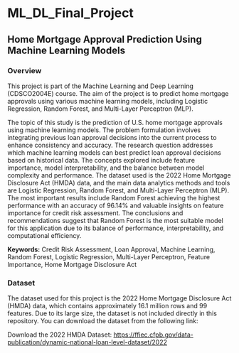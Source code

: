 # **ML_DL_Final_Project**

## **Home Mortgage Approval Prediction Using Machine Learning Models**

### **Overview**

This project is part of the Machine Learning and Deep Learning (CDSCO2004E) course. The aim of the project is to predict home mortgage approvals using various machine learning models, including Logistic Regression, Random Forest, and Multi-Layer Perceptron (MLP). 

The topic of this study is the prediction of U.S. home mortgage approvals using machine learning models. The problem formulation involves integrating previous loan approval decisions into the current process to enhance consistency and accuracy. The research question addresses which machine learning models can best predict loan approval decisions based on historical data. The concepts explored include feature importance, model interpretability, and the balance between model complexity and performance. The dataset used is the 2022 Home Mortgage Disclosure Act (HMDA) data, and the main data analytics methods and tools are Logistic Regression, Random Forest, and Multi-Layer Perceptron (MLP). The most important results include Random Forest achieving the highest performance with an accuracy of 96.14% and valuable insights on feature importance for credit risk assessment. The conclusions and recommendations suggest that Random Forest is the most suitable model for this application due to its balance of performance, interpretability, and computational efficiency.

**Keywords:** Credit Risk Assessment, Loan Approval, Machine Learning, Random Forest, Logistic Regression, Multi-Layer Perceptron, Feature Importance, Home Mortgage Disclosure Act

### **Dataset**

The dataset used for this project is the 2022 Home Mortgage Disclosure Act (HMDA) data, which contains approximately 16.1 million rows and 99 features. Due to its large size, the dataset is not included directly in this repository. You can download the dataset from the following link:

Download the 2022 HMDA Dataset:
https://ffiec.cfpb.gov/data-publication/dynamic-national-loan-level-dataset/2022
